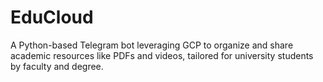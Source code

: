 # EduCloud
A Python-based Telegram bot leveraging GCP to organize and share academic resources like PDFs and videos, tailored for university students by faculty and degree.
